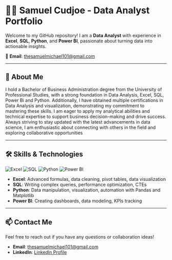 # 👨‍💼 Samuel Cudjoe - Data Analyst Portfolio

Welcome to my GitHub repository! I am a **Data Analyst** with experience in **Excel**, **SQL**, **Python**, and **Power BI**, passionate about turning data into actionable insights.

📧 **Email**: [thesamuelmichael101@gmail.com](mailto:thesamuelmichael101@gmail.com)

---

## 💼 About Me

I hold a Bachelor of Business Administration degree from the University of Professional Studies, with a strong foundation in Data Analysis, Excel, SQL, Power Bi and Python. Additionally, I have obtained multiple certifications in Data Analysis and visualization, demonstrating my commitment to mastering these skills. I am eager to apply my analytical abilities and technical expertise to support business decision-making and drive success. Always striving to stay updated with the latest advancements in data science, I am enthusiastic about connecting with others in the field and exploring collaborative opportunities

---

## 🛠️ Skills & Technologies

![Excel](https://img.shields.io/badge/Excel-217346?style=for-the-badge&logo=microsoft-excel&logoColor=white)
![SQL](https://img.shields.io/badge/SQL-CC2927?style=for-the-badge&logo=Microsoft-SQL-Server&logoColor=white)
![Python](https://img.shields.io/badge/Python-3776AB?style=for-the-badge&logo=python&logoColor=white)
![Power BI](https://img.shields.io/badge/PowerBI-F2C811?style=for-the-badge&logo=Power%20BI&logoColor=white)

- **Excel**: Advanced formulas, data cleaning, pivot tables, data visualization
- **SQL**: Writing complex queries, performance optimization, CTEs
- **Python**: Data manipulation, visualization, automation with Pandas and Matplotlib
- **Power BI**: Creating dashboards, data modeling, KPIs tracking

---

## 📫 Contact Me

Feel free to reach out if you have any questions or collaboration ideas!

- **Email**: [thesamuelmichael101@gmail.com](mailto:thesamuelmichael101@gmail.com)
- **LinkedIn**: [LinkedIn Profile](https://www.linkedin.com)

